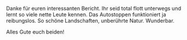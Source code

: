 Danke für euren interessanten Bericht. Ihr seid total flott unterwegs und lernt so viele nette Leute kennen. Das Autostoppen funktioniert ja reibungslos. So schöne Landschaften, unberührte Natur. Wunderbar.

Alles Gute euch beiden! 